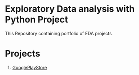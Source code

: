 # Exploratory Data analysis with Python Project 
  
  This Repository containing portfolio of EDA projects 
  
  
  
  # Projects
  1. [GooglePlayStore](https://github.com/Mugunth29/Exploratory-Data-Analysis-with-Python/tree/main/GooglePlaystore)
